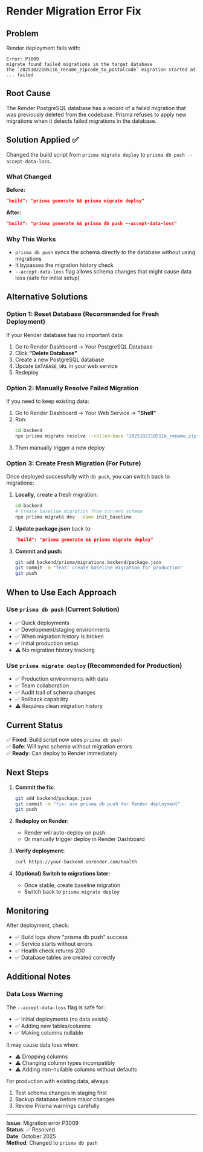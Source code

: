 # Render Migration Error Fix

## Problem

Render deployment fails with:
```
Error: P3009
migrate found failed migrations in the target database
The `20251022105116_rename_zipcode_to_postalcode` migration started at ... failed
```

## Root Cause

The Render PostgreSQL database has a record of a failed migration that was previously deleted from the codebase. Prisma refuses to apply new migrations when it detects failed migrations in the database.

## Solution Applied ✅

Changed the build script from `prisma migrate deploy` to `prisma db push --accept-data-loss`.

### What Changed

**Before:**
```json
"build": "prisma generate && prisma migrate deploy"
```

**After:**
```json
"build": "prisma generate && prisma db push --accept-data-loss"
```

### Why This Works

- `prisma db push` syncs the schema directly to the database without using migrations
- It bypasses the migration history check
- `--accept-data-loss` flag allows schema changes that might cause data loss (safe for initial setup)

## Alternative Solutions

### Option 1: Reset Database (Recommended for Fresh Deployment)

If your Render database has no important data:

1. Go to Render Dashboard → Your PostgreSQL Database
2. Click **"Delete Database"**
3. Create a new PostgreSQL database
4. Update `DATABASE_URL` in your web service
5. Redeploy

### Option 2: Manually Resolve Failed Migration

If you need to keep existing data:

1. Go to Render Dashboard → Your Web Service → **"Shell"**
2. Run:
   ```bash
   cd backend
   npx prisma migrate resolve --rolled-back "20251022105116_rename_zipcode_to_postalcode"
   ```
3. Then manually trigger a new deploy

### Option 3: Create Fresh Migration (For Future)

Once deployed successfully with `db push`, you can switch back to migrations:

1. **Locally**, create a fresh migration:
   ```bash
   cd backend
   # Create baseline migration from current schema
   npx prisma migrate dev --name init_baseline
   ```

2. **Update package.json** back to:
   ```json
   "build": "prisma generate && prisma migrate deploy"
   ```

3. **Commit and push:**
   ```bash
   git add backend/prisma/migrations backend/package.json
   git commit -m "feat: create baseline migration for production"
   git push
   ```

## When to Use Each Approach

### Use `prisma db push` (Current Solution)
- ✅ Quick deployments
- ✅ Development/staging environments
- ✅ When migration history is broken
- ✅ Initial production setup
- ⚠️ No migration history tracking

### Use `prisma migrate deploy` (Recommended for Production)
- ✅ Production environments with data
- ✅ Team collaboration
- ✅ Audit trail of schema changes
- ✅ Rollback capability
- ⚠️ Requires clean migration history

## Current Status

✅ **Fixed**: Build script now uses `prisma db push`  
✅ **Safe**: Will sync schema without migration errors  
✅ **Ready**: Can deploy to Render immediately  

## Next Steps

1. **Commit the fix:**
   ```bash
   git add backend/package.json
   git commit -m "fix: use prisma db push for Render deployment"
   git push
   ```

2. **Redeploy on Render:**
   - Render will auto-deploy on push
   - Or manually trigger deploy in Render Dashboard

3. **Verify deployment:**
   ```bash
   curl https://your-backend.onrender.com/health
   ```

4. **(Optional) Switch to migrations later:**
   - Once stable, create baseline migration
   - Switch back to `prisma migrate deploy`

## Monitoring

After deployment, check:
- ✅ Build logs show "prisma db push" success
- ✅ Service starts without errors
- ✅ Health check returns 200
- ✅ Database tables are created correctly

## Additional Notes

### Data Loss Warning

The `--accept-data-loss` flag is safe for:
- ✅ Initial deployments (no data exists)
- ✅ Adding new tables/columns
- ✅ Making columns nullable

It may cause data loss when:
- ⚠️ Dropping columns
- ⚠️ Changing column types incompatibly
- ⚠️ Adding non-nullable columns without defaults

For production with existing data, always:
1. Test schema changes in staging first
2. Backup database before major changes
3. Review Prisma warnings carefully

---

**Issue**: Migration error P3009  
**Status**: ✅ Resolved  
**Date**: October 2025  
**Method**: Changed to `prisma db push`

